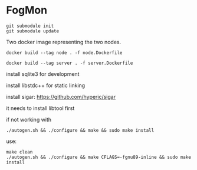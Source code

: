 # FogMon

```
git submodule init
git submodule update
```

Two docker image representing the two nodes.

```
docker build --tag node . -f node.Dockerfile
```

```
docker build --tag server . -f server.Dockerfile
```


install sqlite3 for development

install libstdc++ for static linking

install sigar:
https://github.com/hyperic/sigar

it needs to install libtool first

if not working with
```
./autogen.sh && ./configure && make && sudo make install
```
use:
```
make clean
./autogen.sh && ./configure && make CFLAGS=-fgnu89-inline && sudo make install
```
